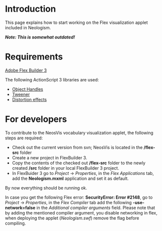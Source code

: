 # Introduction #

This page explains how to start working on the Flex visualization applet included in Neologism.

**_Note: This is somewhat outdated!_**

# Requirements #

[Adobe Flex Builder 3](http://www.adobe.com/products/flex/)

The following ActionScript 3 libraries are used:
  * [Object Handles](http://www.rogue-development.com/objectHandles.html)
  * [Tweener](http://code.google.com/p/tweener/)
  * [Distortion effects](http://weblogs.macromedia.com/auhlmann/archives/effects/index.html)


# For developers #

To contribute to the NeosVis vocabulary visualization applet, the following steps are required:

  * Check out the current version from svn; NeosVis is located in the **/flex-src** folder
  * Create a new project in FlexBuilder 3.
  * Copy the contents of the checked out **/flex-src** folder to the newly created **/src** folder in your local FlexBuilder 3 project.
  * In FlexBuider 3 go to _Project_ -> _Properties_, in the _Flex Applications_ tab, add the **Neologism.mxml** application and set it as default.

By now everything should be running ok.

In case you get the following Flex error: **SecurityError: Error #2148**, go to _Project_ -> _Properties_, in the _Flex Compiler_ tab add the following **-use-network=false** in the _Additional compiler arguments_ field.
Please note that by adding the mentioned compiler argument, you disable networking in flex, when deploying the applet (_Neologism.swf_) remove the flag before compiling.